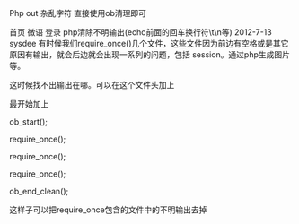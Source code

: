 Php out 杂乱字符  直接使用ob清理即可


首页 微语 登录 
php清除不明输出(echo前面的回车换行符\t\n等)
2012-7-13 sysdee
有时候我们require_once()几个文件，这些文件因为前边有空格或是其它原因有输出，就会后边就会出现一系列的问题，包括 session。通过php生成图片等。

这时候找不出输出在哪。可以在这个文件头加上

最开始加上

ob_start();

require_once();

require_once();

require_once();

ob_end_clean();

这样子可以把require_once包含的文件中的不明输出去掉

